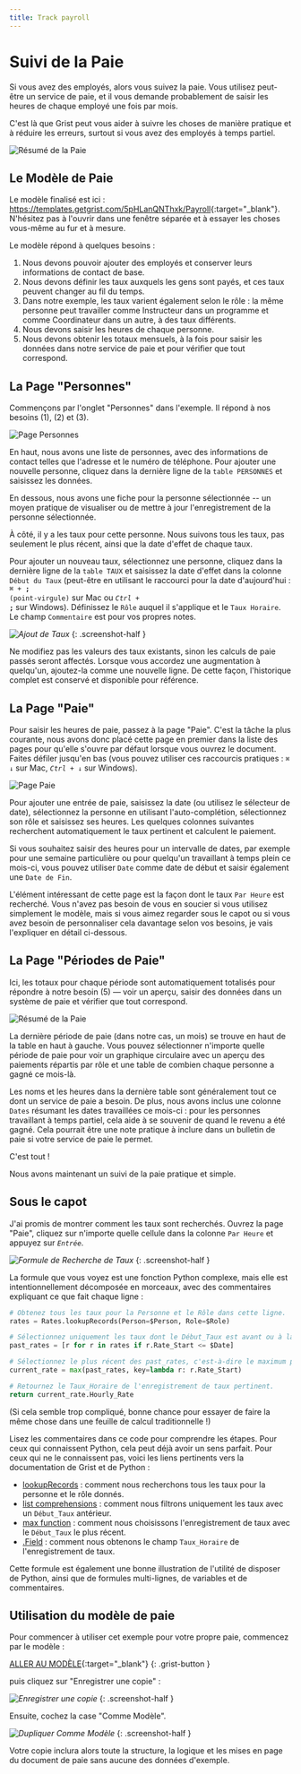 ```yaml
---
title: Track payroll
---
```


# Suivi de la Paie

Si vous avez des employés, alors vous suivez la paie. Vous utilisez peut-être un service de paie,
et il vous demande probablement de saisir les heures de chaque employé une fois par mois.

C'est là que Grist peut vous aider à suivre les choses de manière pratique et à réduire les erreurs,
surtout si vous avez des employés à temps partiel.

![Résumé de la Paie](../examples/images/2020-09-payroll/pay-periods.png)

## Le Modèle de Paie

Le modèle finalisé est ici : <https://templates.getgrist.com/5pHLanQNThxk/Payroll>{:target="\_blank"}.
N'hésitez pas à l'ouvrir dans une fenêtre séparée et à essayer les choses vous-même au fur et à mesure.

Le modèle répond à quelques besoins :

1. Nous devons pouvoir ajouter des employés et conserver leurs informations de contact de base.
2. Nous devons définir les taux auxquels les gens sont payés, et ces taux peuvent changer au fil du temps.
3. Dans notre exemple, les taux varient également selon le rôle : la même personne peut travailler comme Instructeur dans un programme et comme Coordinateur dans un autre, à des taux différents.
4. Nous devons saisir les heures de chaque personne.
5. Nous devons obtenir les totaux mensuels, à la fois pour saisir les données dans notre service de paie et pour vérifier que tout correspond.

## La Page "Personnes"

Commençons par l'onglet "Personnes" dans l'exemple. Il répond à nos besoins (1), (2) et (3).

![Page Personnes](../examples/images/2020-09-payroll/people-page.png)

En haut, nous avons une liste de personnes, avec des informations de contact telles que l'adresse et le numéro de téléphone. Pour ajouter une nouvelle personne, cliquez dans la dernière ligne de la `table PERSONNES` et saisissez les données.

En dessous, nous avons une fiche pour la personne sélectionnée -- un moyen pratique de visualiser ou de mettre à jour l'enregistrement de la personne sélectionnée.

À côté, il y a les taux pour cette personne. Nous suivons tous les taux, pas seulement le plus récent, ainsi que la date d'effet de chaque taux.

Pour ajouter un nouveau taux, sélectionnez une personne, cliquez dans la dernière ligne de la `table TAUX` et saisissez la date d'effet dans la colonne `Début du Taux` (peut-être en utilisant le raccourci pour la date d'aujourd'hui : <code class="keys">*⌘* + **;** (point-virgule)</code> sur Mac ou <code class="keys">*Ctrl* + **;**</code> sur Windows). Définissez le `Rôle` auquel il s'applique et le `Taux Horaire`. Le champ `Commentaire` est pour vos propres notes.

<span class="screenshot-large">*![Ajout de Taux](../examples/images/2020-09-payroll/add-rate.png)*</span>
{: .screenshot-half }

Ne modifiez pas les valeurs des taux existants, sinon les calculs de paie passés seront affectés. Lorsque vous accordez une augmentation à quelqu'un, ajoutez-la comme une nouvelle ligne. De cette façon, l'historique complet est conservé et disponible pour référence.

## La Page "Paie"

Pour saisir les heures de paie, passez à la page "Paie". C'est la tâche la plus courante, nous avons donc placé cette page en premier dans la liste des pages pour qu'elle s'ouvre par défaut lorsque vous ouvrez le document. Faites défiler jusqu'en bas (vous pouvez utiliser ces raccourcis pratiques : <code class="keys">*⌘* *↓*</code> sur Mac, <code class="keys">*Ctrl* + *↓*</code> sur Windows).

![Page Paie](../examples/images/2020-09-payroll/payroll-page.png)

Pour ajouter une entrée de paie, saisissez la date (ou utilisez le sélecteur de date), sélectionnez la personne en utilisant l'auto-complétion, sélectionnez son rôle et saisissez ses heures. Les quelques colonnes suivantes recherchent automatiquement le taux pertinent et calculent le paiement.

Si vous souhaitez saisir des heures pour un intervalle de dates, par exemple pour une semaine particulière ou pour quelqu'un travaillant à temps plein ce mois-ci, vous pouvez utiliser `Date` comme date de début et saisir également une `Date de Fin`.

L'élément intéressant de cette page est la façon dont le taux `Par Heure` est recherché. Vous n'avez pas besoin de vous en soucier si vous utilisez simplement le modèle, mais si vous aimez regarder sous le capot ou si vous avez besoin de personnaliser cela davantage selon vos besoins, je vais l'expliquer en détail ci-dessous.

## La Page "Périodes de Paie"

Ici, les totaux pour chaque période sont automatiquement totalisés pour répondre à notre besoin (5) — voir un aperçu, saisir des données dans un système de paie et vérifier que tout correspond.

![Résumé de la Paie](../examples/images/2020-09-payroll/pay-periods.png)

La dernière période de paie (dans notre cas, un mois) se trouve en haut de la table en haut à gauche. Vous pouvez sélectionner n'importe quelle période de paie pour voir un graphique circulaire avec un aperçu des paiements répartis par rôle et une table de combien chaque personne a gagné ce mois-là.

Les noms et les heures dans la dernière table sont généralement tout ce dont un service de paie a besoin. De plus, nous avons inclus une colonne `Dates` résumant les dates travaillées ce mois-ci : pour les personnes travaillant à temps partiel, cela aide à se souvenir de quand le revenu a été gagné. Cela pourrait être une note pratique à inclure dans un bulletin de paie si votre service de paie le permet.

C'est tout !

Nous avons maintenant un suivi de la paie pratique et simple.

## Sous le capot

J'ai promis de montrer comment les taux sont recherchés. Ouvrez la page "Paie", cliquez sur
n'importe quelle cellule dans la colonne `Par Heure` et appuyez sur <code class="keys">*Entrée*</code>.

<span class="screenshot-large">*![Formule de Recherche de Taux](../examples/images/2020-09-payroll/rate-lookup-formula.png)*</span>
{: .screenshot-half }

La formule que vous voyez est une fonction Python complexe, mais elle est intentionnellement décomposée en morceaux, avec des commentaires expliquant ce que fait chaque ligne :

```python
# Obtenez tous les taux pour la Personne et le Rôle dans cette ligne.
rates = Rates.lookupRecords(Person=$Person, Role=$Role)

# Sélectionnez uniquement les taux dont le Début_Taux est avant ou à la date de cette ligne.
past_rates = [r for r in rates if r.Rate_Start <= $Date]

# Sélectionnez le plus récent des past_rates, c'est-à-dire le maximum par Début_Taux.
current_rate = max(past_rates, key=lambda r: r.Rate_Start)

# Retournez le Taux_Horaire de l'enregistrement de taux pertinent.
return current_rate.Hourly_Rate
```

(Si cela semble trop compliqué, bonne chance pour essayer de faire la même chose dans une feuille de calcul traditionnelle !)

Lisez les commentaires dans ce code pour comprendre les étapes. Pour ceux qui connaissent Python, cela peut déjà avoir un sens parfait. Pour ceux qui ne le connaissent pas, voici les liens pertinents vers la documentation de Grist et de Python :

- [lookupRecords](https://support.getgrist.com/functions/#lookuprecords) :
  comment nous recherchons tous les taux pour la personne et le rôle donnés.
- [list comprehensions](https://docs.python.org/3/tutorial/datastructures.html#list-comprehensions) :
  comment nous filtrons uniquement les taux avec un `Début_Taux` antérieur.
- [max function](https://docs.python.org/3/library/functions.html#max) :
  comment nous choisissons l'enregistrement de taux avec le `Début_Taux` le plus récent.
- [.Field](https://support.getgrist.com/functions/#_field) : comment nous obtenons le champ `Taux_Horaire` de l'enregistrement de taux.

Cette formule est également une bonne illustration de l'utilité de disposer de Python, ainsi que de formules multi-lignes, de variables et de commentaires.

## Utilisation du modèle de paie

Pour commencer à utiliser cet exemple pour votre propre paie, commencez par le modèle :

[ALLER AU MODÈLE](https://templates.getgrist.com/5pHLanQNThxk/Payroll){:target="\_blank"}
{: .grist-button }

puis cliquez sur "Enregistrer une copie" :

<span class="screenshot-large">*![Enregistrer une copie](../examples/images/2020-09-payroll/save-copy.png)*</span>
{: .screenshot-half }

Ensuite, cochez la case "Comme Modèle".

<span class="screenshot-large">*![Dupliquer Comme Modèle](../examples/images/2020-09-payroll/duplicate-as-template.png)*</span>
{: .screenshot-half }

Votre copie inclura alors toute la structure, la logique et les mises en page du document de paie sans aucune des données d'exemple.
